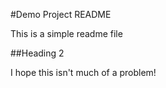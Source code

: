 #Demo Project README

This is a simple readme file

##Heading 2

I hope this isn't much of a problem!
